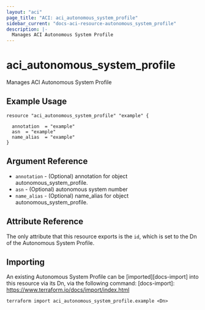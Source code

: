 ```yaml
---
layout: "aci"
page_title: "ACI: aci_autonomous_system_profile"
sidebar_current: "docs-aci-resource-autonomous_system_profile"
description: |-
  Manages ACI Autonomous System Profile
---
```


# aci_autonomous_system_profile #
Manages ACI Autonomous System Profile

## Example Usage ##

```hcl
resource "aci_autonomous_system_profile" "example" {

  annotation  = "example"
  asn  = "example"
  name_alias  = "example"
}
```
## Argument Reference ##
* `annotation` - (Optional) annotation for object autonomous_system_profile.
* `asn` - (Optional) autonomous system number
* `name_alias` - (Optional) name_alias for object autonomous_system_profile.



## Attribute Reference

The only attribute that this resource exports is the `id`, which is set to the
Dn of the Autonomous System Profile.

## Importing ##

An existing Autonomous System Profile can be [imported][docs-import] into this resource via its Dn, via the following command:
[docs-import]: https://www.terraform.io/docs/import/index.html


```
terraform import aci_autonomous_system_profile.example <Dn>
```
